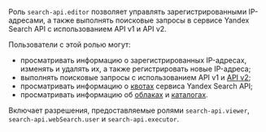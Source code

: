 Роль `search-api.editor` позволяет управлять зарегистрированными IP-адресами, а также выполнять поисковые запросы в сервисе Yandex Search API с использованием API v1 и API v2.

Пользователи с этой ролью могут:
* просматривать информацию о зарегистрированных IP-адресах, изменять и удалять их, а также регистрировать новые IP-адреса;
* выполнять поисковые запросы с использованием API v1 и [API v2](../../search-api/operations/web-search.md);
* просматривать информацию о [квотах](../../search-api/concepts/limits.md#search-api-quotas) сервиса Yandex Search API;
* просматривать информацию об [облаках](../../resource-manager/concepts/resources-hierarchy.md#cloud) и [каталогах](../../resource-manager/concepts/resources-hierarchy.md#folder).

Включает разрешения, предоставляемые ролями `search-api.viewer`, `search-api.webSearch.user` и `search-api.executor`.
